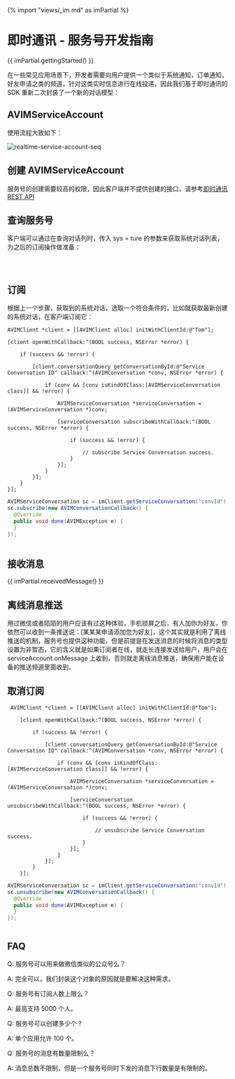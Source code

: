 {% import "views/_im.md" as imPartial %}

# 即时通讯 - 服务号开发指南

{{ imPartial.gettingStarted() }}

在一些常见应用场景下，开发者需要向用户提供一个类似于系统通知，订单通知，好友申请之类的频道，针对这类实时信息进行在线投递，因此我们基于即时通讯的 SDK 重新二次封装了一个新的对话模型：


## AVIMServiceAccount

使用流程大致如下：

![realtime-service-account-seq](images/realtime-service-account-seq.svg)


## 创建 AVIMServiceAccount

服务号的创建需要较高的权限，因此客户端并不提供创建的接口，请参考[即时通讯 REST API](realtime_rest_api.html#创建一个对话)


## 查询服务号
客户端可以通过在查询对话列时，传入 sys = ture 的参数来获取系统对话列表，为之后的订阅操作做准备：

```objc
```
```java
```
```js
```


## 订阅
根据上一个步骤，获取到的系统对话，选取一个符合条件的，比如就获取最新创建的系统对话，在客户端订阅它：

```objc
AVIMClient *client = [[AVIMClient alloc] initWithClientId:@"Tom"];

[client openWithCallback:^(BOOL success, NSError *error) {
    
    if (success && !error) {
        
        [client.conversationQuery getConversationById:@"Service Conversation ID" callback:^(AVIMConversation *conv, NSError *error) {
            
            if (conv && [conv isKindOfClass:[AVIMServiceConversation class]] && !error) {
                
                AVIMServiceConversation *serviceConversation = (AVIMServiceConversation *)conv;
                
                [serviceConversation subscribeWithCallback:^(BOOL success, NSError *error) {
                    
                    if (success && !error) {
                        
                        // subscribe Service Conversation success.
                    }
                }];
            }
        }];
    }
}];
```
```java
AVIMServiceConversation sc = imClient.getServiceConversation("convId");
sc.subscribe(new AVIMConversationCallback() {
  @Override
  public void done(AVIMException e) {
  }
});
```
```js
```

## 接收消息

{{ imPartial.receivedMessage() }}

## 离线消息推送
用过微信或者陌陌的用户应该有过这种体验，手机锁屏之后，有人加你为好友，你依然可以收到一条推送说：[某某某申请添加您为好友]，这个其实就是利用了离线推送的机制，服务号也提供这种功能，但是前提是在发送消息的时候将消息的类型设置为非暂态，它的含义就是如果订阅者在线，就走长连接发送给用户，用户会在 serviceAccount.onMessage 上收到，否则就走离线消息推送，确保用户能在设备的推送频道里面收到。


## 取消订阅

```objc
 AVIMClient *client = [[AVIMClient alloc] initWithClientId:@"Tom"];
    
    [client openWithCallback:^(BOOL success, NSError *error) {
        
        if (success && !error) {
            
            [client.conversationQuery getConversationById:@"Service Conversation ID" callback:^(AVIMConversation *conv, NSError *error) {
                
                if (conv && [conv isKindOfClass:[AVIMServiceConversation class]] && !error) {
                    
                    AVIMServiceConversation *serviceConversation = (AVIMServiceConversation *)conv;
                    
                    [serviceConversation unsubscribeWithCallback:^(BOOL success, NSError *error) {
                        
                        if (success && !error) {
                            
                            // unsubscribe Service Conversation success.
                        }
                    }];
                }
            }];
        }
    }];
```
```java
AVIMServiceConversation sc = imClient.getServiceConversation("convId");
sc.unsubscribe(new AVIMConversationCallback() {
  @Override
  public void done(AVIMException e) {
  }
});
```
```js
```

## FAQ

Q: 服务号可以用来做微信类似的公众号么？

A: 完全可以，我们封装这个对象的原因就是要解决这种需求。

Q: 服务号有订阅人数上限么？

A: 最高支持 5000 个人。

Q: 服务号可以创建多少个？

A: 单个应用允许 100 个。

Q: 服务号的消息有数量限制么？

A: 消息总数不限制，但是一个服务号同时下发的消息下行数量是有限制的。






